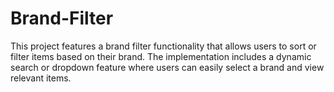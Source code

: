 # Brand-Filter
This project features a brand filter functionality that allows users to sort or filter items based on their brand. The implementation includes a dynamic search or dropdown feature where users can easily select a brand and view relevant items.
